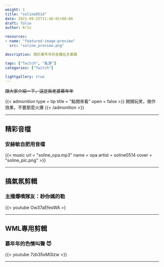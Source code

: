```yaml
---
weight: 1
title: "soline0514"
date: 2021-09-25T11:48:01+08:00
draft: false
author: Kr1s

resources:
- name: "featured-image-preview"
  src: "soline_preview.png"

description: 關於慕年年的各種名言事蹟

tags: ["Twitch", "亂源"]
categories: ["Twitch"]

lightgallery: true
---
```



<!--more-->

~~跟大家介紹一下，這是我老婆慕年年~~

{{< admonition type = tip title = "點開來看" open = false >}}
開開玩笑，做作效果，不要那麼火爆
{{< /admonition >}}

--- 

## 精彩音檔
### 安赫敏自肥用音檔

{{< music url = "soline_opa.mp3" name = opa artist = soline0514 cover = "soline_pic.png" >}}

---
## 搞氣氛剪輯

### 主播爆噴隊友：耖你媽的勒
{{< youtube Ow37aEfesWA >}

--- 
## WML專用剪輯

### 慕年年的色情叫聲 😈
{{< youtube 7zb35xMGlzw >}}

---
